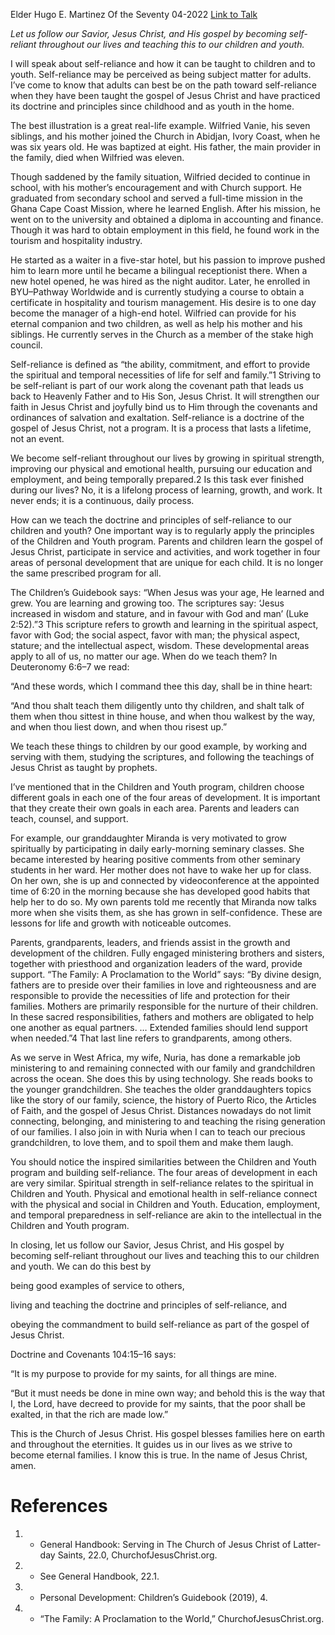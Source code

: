 Elder Hugo E. Martinez
Of the Seventy
04-2022
[Link to Talk](https://www.churchofjesuschrist.org/study/general-conference/2022/04/46martinez?lang=eng)

_Let us follow our Savior, Jesus Christ, and His gospel by becoming self-reliant throughout our lives and teaching this to our children and youth._

I will speak about self-reliance and how it can be taught to children and to youth. Self-reliance may be perceived as being subject matter for adults. I’ve come to know that adults can best be on the path toward self-reliance when they have been taught the gospel of Jesus Christ and have practiced its doctrine and principles since childhood and as youth in the home.

The best illustration is a great real-life example. Wilfried Vanie, his seven siblings, and his mother joined the Church in Abidjan, Ivory Coast, when he was six years old. He was baptized at eight. His father, the main provider in the family, died when Wilfried was eleven.

Though saddened by the family situation, Wilfried decided to continue in school, with his mother’s encouragement and with Church support. He graduated from secondary school and served a full-time mission in the Ghana Cape Coast Mission, where he learned English. After his mission, he went on to the university and obtained a diploma in accounting and finance. Though it was hard to obtain employment in this field, he found work in the tourism and hospitality industry.

He started as a waiter in a five-star hotel, but his passion to improve pushed him to learn more until he became a bilingual receptionist there. When a new hotel opened, he was hired as the night auditor. Later, he enrolled in BYU–Pathway Worldwide and is currently studying a course to obtain a certificate in hospitality and tourism management. His desire is to one day become the manager of a high-end hotel. Wilfried can provide for his eternal companion and two children, as well as help his mother and his siblings. He currently serves in the Church as a member of the stake high council.

Self-reliance is defined as “the ability, commitment, and effort to provide the spiritual and temporal necessities of life for self and family.”1 Striving to be self-reliant is part of our work along the covenant path that leads us back to Heavenly Father and to His Son, Jesus Christ. It will strengthen our faith in Jesus Christ and joyfully bind us to Him through the covenants and ordinances of salvation and exaltation. Self-reliance is a doctrine of the gospel of Jesus Christ, not a program. It is a process that lasts a lifetime, not an event.

We become self-reliant throughout our lives by growing in spiritual strength, improving our physical and emotional health, pursuing our education and employment, and being temporally prepared.2 Is this task ever finished during our lives? No, it is a lifelong process of learning, growth, and work. It never ends; it is a continuous, daily process.

How can we teach the doctrine and principles of self-reliance to our children and youth? One important way is to regularly apply the principles of the Children and Youth program. Parents and children learn the gospel of Jesus Christ, participate in service and activities, and work together in four areas of personal development that are unique for each child. It is no longer the same prescribed program for all.

The Children’s Guidebook says: “When Jesus was your age, He learned and grew. You are learning and growing too. The scriptures say: ‘Jesus increased in wisdom and stature, and in favour with God and man’ (Luke 2:52).”3 This scripture refers to growth and learning in the spiritual aspect, favor with God; the social aspect, favor with man; the physical aspect, stature; and the intellectual aspect, wisdom. These developmental areas apply to all of us, no matter our age. When do we teach them? In Deuteronomy 6:6–7 we read:

“And these words, which I command thee this day, shall be in thine heart:

“And thou shalt teach them diligently unto thy children, and shalt talk of them when thou sittest in thine house, and when thou walkest by the way, and when thou liest down, and when thou risest up.”

We teach these things to children by our good example, by working and serving with them, studying the scriptures, and following the teachings of Jesus Christ as taught by prophets.

I’ve mentioned that in the Children and Youth program, children choose different goals in each one of the four areas of development. It is important that they create their own goals in each area. Parents and leaders can teach, counsel, and support.

For example, our granddaughter Miranda is very motivated to grow spiritually by participating in daily early-morning seminary classes. She became interested by hearing positive comments from other seminary students in her ward. Her mother does not have to wake her up for class. On her own, she is up and connected by videoconference at the appointed time of 6:20 in the morning because she has developed good habits that help her to do so. My own parents told me recently that Miranda now talks more when she visits them, as she has grown in self-confidence. These are lessons for life and growth with noticeable outcomes.

Parents, grandparents, leaders, and friends assist in the growth and development of the children. Fully engaged ministering brothers and sisters, together with priesthood and organization leaders of the ward, provide support. “The Family: A Proclamation to the World” says: “By divine design, fathers are to preside over their families in love and righteousness and are responsible to provide the necessities of life and protection for their families. Mothers are primarily responsible for the nurture of their children. In these sacred responsibilities, fathers and mothers are obligated to help one another as equal partners. … Extended families should lend support when needed.”4 That last line refers to grandparents, among others.

As we serve in West Africa, my wife, Nuria, has done a remarkable job ministering to and remaining connected with our family and grandchildren across the ocean. She does this by using technology. She reads books to the younger grandchildren. She teaches the older granddaughters topics like the story of our family, science, the history of Puerto Rico, the Articles of Faith, and the gospel of Jesus Christ. Distances nowadays do not limit connecting, belonging, and ministering to and teaching the rising generation of our families. I also join in with Nuria when I can to teach our precious grandchildren, to love them, and to spoil them and make them laugh.

You should notice the inspired similarities between the Children and Youth program and building self-reliance. The four areas of development in each are very similar. Spiritual strength in self-reliance relates to the spiritual in Children and Youth. Physical and emotional health in self-reliance connect with the physical and social in Children and Youth. Education, employment, and temporal preparedness in self-reliance are akin to the intellectual in the Children and Youth program.

In closing, let us follow our Savior, Jesus Christ, and His gospel by becoming self-reliant throughout our lives and teaching this to our children and youth. We can do this best by





being good examples of service to others,





living and teaching the doctrine and principles of self-reliance, and





obeying the commandment to build self-reliance as part of the gospel of Jesus Christ.





Doctrine and Covenants 104:15–16 says:

“It is my purpose to provide for my saints, for all things are mine.

“But it must needs be done in mine own way; and behold this is the way that I, the Lord, have decreed to provide for my saints, that the poor shall be exalted, in that the rich are made low.”

This is the Church of Jesus Christ. His gospel blesses families here on earth and throughout the eternities. It guides us in our lives as we strive to become eternal families. I know this is true. In the name of Jesus Christ, amen.

# References
1. - General Handbook: Serving in The Church of Jesus Christ of Latter-day Saints, 22.0, ChurchofJesusChrist.org.
2. - See General Handbook, 22.1.
3. - Personal Development: Children’s Guidebook (2019), 4.
4. - “The Family: A Proclamation to the World,” ChurchofJesusChrist.org.